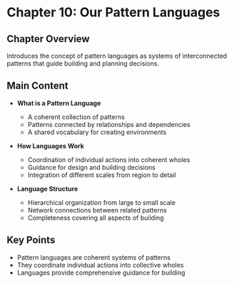 # Chapter 10: Our Pattern Languages

## Chapter Overview
Introduces the concept of pattern languages as systems of interconnected patterns that guide building and planning decisions.

## Main Content
- **What is a Pattern Language**
  - A coherent collection of patterns
  - Patterns connected by relationships and dependencies
  - A shared vocabulary for creating environments

- **How Languages Work**
  - Coordination of individual actions into coherent wholes
  - Guidance for design and building decisions
  - Integration of different scales from region to detail

- **Language Structure**
  - Hierarchical organization from large to small scale
  - Network connections between related patterns
  - Completeness covering all aspects of building

## Key Points
- Pattern languages are coherent systems of patterns
- They coordinate individual actions into collective wholes
- Languages provide comprehensive guidance for building